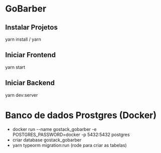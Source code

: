 # GoBarber

## Instalar Projetos
 yarn install / yarn

## Iniciar Frontend
 yarn start

## Iniciar Backend
 yarn dev:server
 
 
 
 # Banco de dados Prostgres (Docker)
 - docker run --name gostack_gobarber -e POSTGRES_PASSWORD=docker -p 5432:5432 postgres
 - criar database gostack_gobarber
 - yarn typeorm migration:run (rode para criar as tabelas)
 
